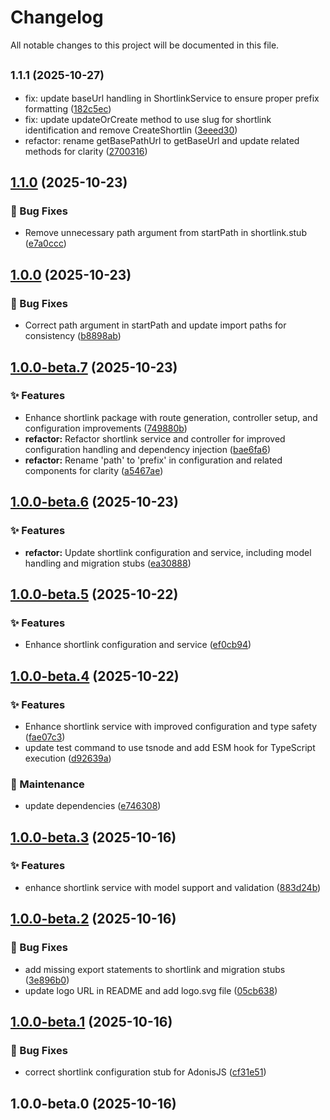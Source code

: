 # Changelog

All notable changes to this project will be documented in this file.



## <small>1.1.1 (2025-10-27)</small>

* fix: update baseUrl handling in ShortlinkService to ensure proper prefix formatting ([182c5ec](https://github.com/mixxtor/adonisjs-shortlink/commit/182c5ec))
* fix: update updateOrCreate method to use slug for shortlink identification and remove CreateShortlin ([3eeed30](https://github.com/mixxtor/adonisjs-shortlink/commit/3eeed30))
* refactor: rename getBasePathUrl to getBaseUrl and update related methods for clarity ([2700316](https://github.com/mixxtor/adonisjs-shortlink/commit/2700316))

## [1.1.0](https://github.com/mixxtor/adonisjs-shortlink/compare/v1.0.0...v1.1.0) (2025-10-23)

### 🐛 Bug Fixes

* Remove unnecessary path argument from startPath in shortlink.stub ([e7a0ccc](https://github.com/mixxtor/adonisjs-shortlink/commit/e7a0cccb110fac41825cf7561bef8651b8820e2e))

## [1.0.0](https://github.com/mixxtor/adonisjs-shortlink/compare/v1.0.0-beta.7...v1.0.0) (2025-10-23)

### 🐛 Bug Fixes

* Correct path argument in startPath and update import paths for consistency ([b8898ab](https://github.com/mixxtor/adonisjs-shortlink/commit/b8898ab9ebd325af00e23e5d0cc45ed70e6cb304))

## [1.0.0-beta.7](https://github.com/mixxtor/adonisjs-shortlink/compare/v1.0.0-beta.6...v1.0.0-beta.7) (2025-10-23)

### ✨ Features

* Enhance shortlink package with route generation, controller setup, and configuration improvements ([749880b](https://github.com/mixxtor/adonisjs-shortlink/commit/749880bda3d3b53b9016e3000820aa5e9ba60548))
* **refactor:** Refactor shortlink service and controller for improved configuration handling and dependency injection ([bae6fa6](https://github.com/mixxtor/adonisjs-shortlink/commit/bae6fa640001a8a6dc8ec92412890eeddcb7ccc7))
* **refactor:** Rename 'path' to 'prefix' in configuration and related components for clarity ([a5467ae](https://github.com/mixxtor/adonisjs-shortlink/commit/a5467ae13f63a0f9855fb0cb12b2a7a80b57a36d))

## [1.0.0-beta.6](https://github.com/mixxtor/adonisjs-shortlink/compare/v1.0.0-beta.5...v1.0.0-beta.6) (2025-10-23)

### ✨ Features

* **refactor:** Update shortlink configuration and service, including model handling and migration stubs ([ea30888](https://github.com/mixxtor/adonisjs-shortlink/commit/ea308881c582aa4ddf713aa9e965902f06e224fb))

## [1.0.0-beta.5](https://github.com/mixxtor/adonisjs-shortlink/compare/v1.0.0-beta.4...v1.0.0-beta.5) (2025-10-22)

### ✨ Features

- Enhance shortlink configuration and service ([ef0cb94](https://github.com/mixxtor/adonisjs-shortlink/commit/ef0cb948e7af3b843aae103daa24716db41cf4ca))

## [1.0.0-beta.4](https://github.com/mixxtor/adonisjs-shortlink/compare/v1.0.0-beta.3...v1.0.0-beta.4) (2025-10-22)

### ✨ Features

- Enhance shortlink service with improved configuration and type safety ([fae07c3](https://github.com/mixxtor/adonisjs-shortlink/commit/fae07c3959ebe32e0c511d9fb3ecd7554307d483))
- update test command to use tsnode and add ESM hook for TypeScript execution ([d92639a](https://github.com/mixxtor/adonisjs-shortlink/commit/d92639a21a71c2be63d98bd86e4bac214345e6ac))

### 🔧 Maintenance

- update dependencies ([e746308](https://github.com/mixxtor/adonisjs-shortlink/commit/e746308469b9be83cbef395170eb477610ffda74))

## [1.0.0-beta.3](https://github.com/mixxtor/adonisjs-shortlink/compare/v1.0.0-beta.2...v1.0.0-beta.3) (2025-10-16)

### ✨ Features

- enhance shortlink service with model support and validation ([883d24b](https://github.com/mixxtor/adonisjs-shortlink/commit/883d24b1a0fdf2fc2ad33672c129f24bdb1649d1))

## [1.0.0-beta.2](https://github.com/mixxtor/adonisjs-shortlink/compare/v1.0.0-beta.1...v1.0.0-beta.2) (2025-10-16)

### 🐛 Bug Fixes

- add missing export statements to shortlink and migration stubs ([3e896b0](https://github.com/mixxtor/adonisjs-shortlink/commit/3e896b0f63f4ecdf7697ef2956ffb858b5a52b76))
- update logo URL in README and add logo.svg file ([05cb638](https://github.com/mixxtor/adonisjs-shortlink/commit/05cb638d1d48edc489a9524784c1b5437675456d))

## [1.0.0-beta.1](https://github.com/mixxtor/adonisjs-shortlink/compare/v1.0.0-beta.0...v1.0.0-beta.1) (2025-10-16)

### 🐛 Bug Fixes

- correct shortlink configuration stub for AdonisJS ([cf31e51](https://github.com/mixxtor/adonisjs-shortlink/commit/cf31e51d0cdfa8f70ea59d9250a0bba8dda11067))

## 1.0.0-beta.0 (2025-10-16)
